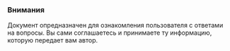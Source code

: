### Внимания
Документ опредназначен для ознакомления пользователя с ответами на вопросы.
Вы сами соглашаетесь и принимаете ту информацию, которую передает вам автор.
